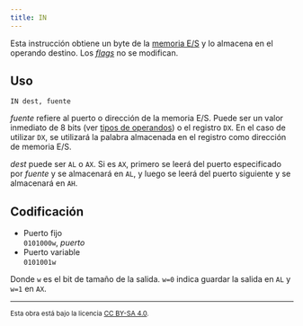 ```yaml
---
title: IN
---
```


Esta instrucción obtiene un byte de la [memoria E/S](/io/modules/) y lo almacena en el operando destino. Los [_flags_](/cpu/#flags) no se modifican.

## Uso

```vonsim
IN dest, fuente
```

_fuente_ refiere al puerto o dirección de la memoria E/S. Puede ser un valor inmediato de 8 bits (ver [tipos de operandos](/cpu/assembly/#operandos)) o el registro `DX`. En el caso de utilizar `DX`, se utilizará la palabra almacenada en el registro como dirección de memoria E/S.

_dest_ puede ser `AL` o `AX`. Si es `AX`, primero se leerá del puerto especificado por _fuente_ y se almacenará en `AL`, y luego se leerá del puerto siguiente y se almacenará en `AH`.

## Codificación

- Puerto fijo  
  `0101000w`, _puerto_
- Puerto variable  
  `0101001w`

Donde `w` es el bit de tamaño de la salida. `w=0` indica guardar la salida en `AL` y `w=1` en `AX`.

---

<small>Esta obra está bajo la licencia <a target="_blank" rel="license noopener noreferrer" href="http://creativecommons.org/licenses/by-sa/4.0/">CC BY-SA 4.0</a>.</small>
